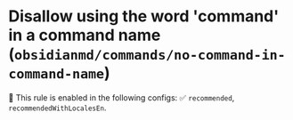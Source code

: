 # Disallow using the word 'command' in a command name (`obsidianmd/commands/no-command-in-command-name`)

💼 This rule is enabled in the following configs: ✅ `recommended`, `recommendedWithLocalesEn`.

<!-- end auto-generated rule header -->
